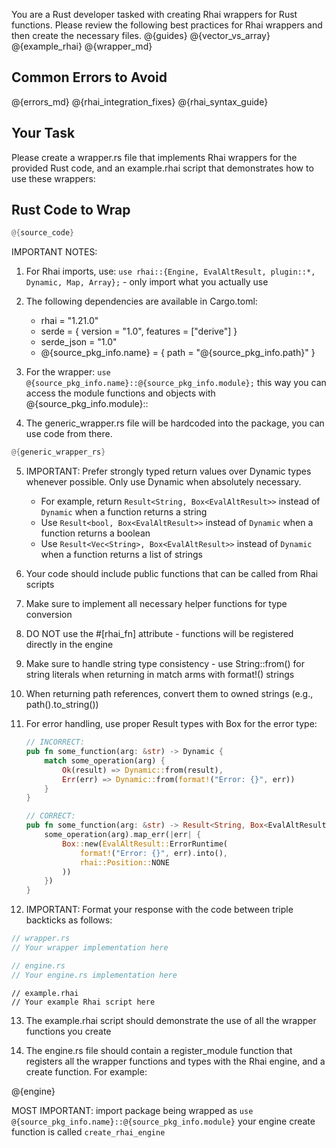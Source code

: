 You are a Rust developer tasked with creating Rhai wrappers for Rust functions. Please review the following best practices for Rhai wrappers and then create the necessary files.
@{guides}
@{vector_vs_array}
@{example_rhai}
@{wrapper_md}

## Common Errors to Avoid
@{errors_md}
@{rhai_integration_fixes}
@{rhai_syntax_guide}

## Your Task

Please create a wrapper.rs file that implements Rhai wrappers for the provided Rust code, and an example.rhai script that demonstrates how to use these wrappers:

## Rust Code to Wrap

```rust
@{source_code}
```

IMPORTANT NOTES:
1. For Rhai imports, use: `use rhai::{Engine, EvalAltResult, plugin::*, Dynamic, Map, Array};` - only import what you actually use
2. The following dependencies are available in Cargo.toml:
   - rhai = "1.21.0"
   - serde = { version = "1.0", features = ["derive"] }
   - serde_json = "1.0"
   - @{source_pkg_info.name} = { path = "@{source_pkg_info.path}" }

3. For the wrapper: `use @{source_pkg_info.name}::@{source_pkg_info.module};` this way you can access the module functions and objects with @{source_pkg_info.module}::

4. The generic_wrapper.rs file will be hardcoded into the package, you can use code from there.

```rust
@{generic_wrapper_rs}
```

5. IMPORTANT: Prefer strongly typed return values over Dynamic types whenever possible. Only use Dynamic when absolutely necessary.
   - For example, return `Result<String, Box<EvalAltResult>>` instead of `Dynamic` when a function returns a string
   - Use `Result<bool, Box<EvalAltResult>>` instead of `Dynamic` when a function returns a boolean
   - Use `Result<Vec<String>, Box<EvalAltResult>>` instead of `Dynamic` when a function returns a list of strings

6. Your code should include public functions that can be called from Rhai scripts

7. Make sure to implement all necessary helper functions for type conversion

8. DO NOT use the #[rhai_fn] attribute - functions will be registered directly in the engine

9. Make sure to handle string type consistency - use String::from() for string literals when returning in match arms with format!() strings

10. When returning path references, convert them to owned strings (e.g., path().to_string())

11. For error handling, use proper Result types with Box<EvalAltResult> for the error type:
    ```rust
    // INCORRECT:
    pub fn some_function(arg: &str) -> Dynamic {
        match some_operation(arg) {
            Ok(result) => Dynamic::from(result),
            Err(err) => Dynamic::from(format!("Error: {}", err))
        }
    }
    
    // CORRECT:
    pub fn some_function(arg: &str) -> Result<String, Box<EvalAltResult>> {
        some_operation(arg).map_err(|err| {
            Box::new(EvalAltResult::ErrorRuntime(
                format!("Error: {}", err).into(),
                rhai::Position::NONE
            ))
        })
    }
    ```

12. IMPORTANT: Format your response with the code between triple backticks as follows:

```rust
// wrapper.rs
// Your wrapper implementation here
```

```rust
// engine.rs
// Your engine.rs implementation here
```

```rhai
// example.rhai
// Your example Rhai script here
```

13. The example.rhai script should demonstrate the use of all the wrapper functions you create

14. The engine.rs file should contain a register_module function that registers all the wrapper functions and types with the Rhai engine, and a create function. For example:

@{engine}

MOST IMPORTANT:
import package being wrapped as `use @{source_pkg_info.name}::@{source_pkg_info.module}`
your engine create function is called `create_rhai_engine`
